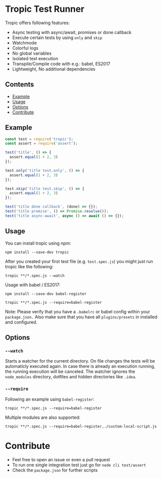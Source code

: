 # Tropic Test Runner

Tropic offers following features:

- Async testing with async/await, promises or done callback
- Execute certain tests by using `only` and `skip`
- Watchmode
- Colorful logs
- No global variables 
- Isolated test execution
- Transpile/Compile code with e.g.: babel, ES2017
- Lightweight, No additional dependencies

## Contents

- [Example](#example)
- [Usage](#usage)
- [Options](#options)
- [Contribute](#contribute)

## Example

```js
const test = require('tropic');
const assert = require('assert');

test('title', () => {
  assert.equal(1 + 2, 3)
});

test.only('title test.only', () => {
  assert.equal(1 + 2, 3)
});

test.skip('title test.skip', () => {
  assert.equal(1 + 2, 3)
});

test('title done callback', (done) => {});
test('title promise', () => Promise.resolve());
test('title async-await', async () => await () => {});
```

## Usage

You can install tropic using npm:

```console
npm install --save-dev tropic
```

After you created your first test file (e.g. `test.spec.js`) you might just run tropic like the following:

```console
tropic **/*.spec.js --watch
```
Usage with babel / ES2017:

```console
npm install --save-dev babel-register 
```

```console
tropic **/*.spec.js --require=babel-register
```

Note: Please verify that you have a `.babelrc` or babel config within your `package.json.` Also make sure that you have all `plugins/presets` in installed and configured.

## Options

### `--watch`

Starts a watcher for the current directory. On file changes the tests will be automaticly executed again. In case there is already an execution running, the running execution will be canceled. The watcher ignores the `node_modules` directory, dotfiles and hidden directories like `.idea`.

### `--require`

Following an example using `babel-register`:

```console
tropic **/*.spec.js --require=babel-register
```

Multiple modules are also supported:

```console
tropic **/*.spec.js --require=babel-register,./custom-local-script.js
```

# Contribute

- Feel free to open an issue or even a pull request
- To run one single integration test just go for `node cli test/assert`
- Check the `package.json` for further scripts
